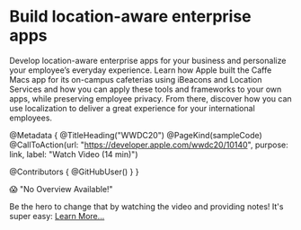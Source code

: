 # Build location-aware enterprise apps

Develop location-aware enterprise apps for your business and personalize your employee’s everyday experience. Learn how Apple built the Caffe Macs app for its on-campus cafeterias using iBeacons and Location Services and how you can apply these tools and frameworks to your own apps, while preserving employee privacy. From there, discover how you can use localization to deliver a great experience for your international employees.

@Metadata {
   @TitleHeading("WWDC20")
   @PageKind(sampleCode)
   @CallToAction(url: "https://developer.apple.com/wwdc20/10140", purpose: link, label: "Watch Video (14 min)")

   @Contributors {
      @GitHubUser(<replace this with your GitHub handle>)
   }
}

😱 "No Overview Available!"

Be the hero to change that by watching the video and providing notes! It's super easy:
 [Learn More…](https://wwdcnotes.github.io/WWDCNotes/documentation/wwdcnotes/contributing)
